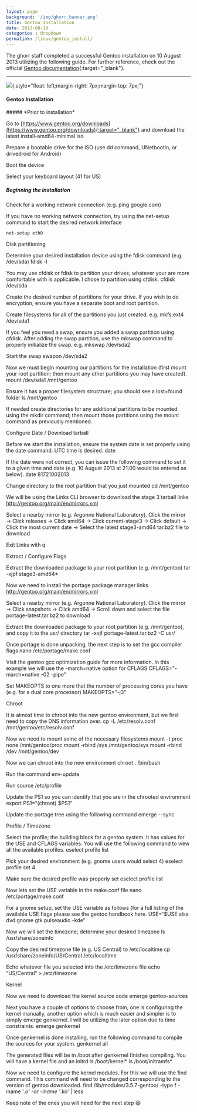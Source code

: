 ```yaml
---
layout: page
background: '/img/ghorr_banner.png'
title: Gentoo Installation
date: 2013-08-10
categories : dropdown
permalink: /linux/gentoo_install/
---
```


The ghorr staff completed a successful Gentoo installation on 10 August 2013 utilizing the following guide.  For further reference, check out the official [Gentoo documentation](https://wiki.gentoo.org/wiki/Handbook:AMD64/Full/Installation){:target="_blank"}.

____________________________________

![](../../img/linux/gblend-150x150.png){:style="float: left;margin-right: 7px;margin-top: 7px;"}

#### Gentoo Installation

<p></p>
##### *Prior to installation*

Go to [https://www.gentoo.org/downloads](https://www.gentoo.org/downloads){:target="_blank"} and download the latest install-amd64-minimal iso

Prepare a bootable drive for the ISO (use dd command, UNetbootin, or drivedroid for Android)

Boot the device

Select your keyboard layout (41 for US)

##### *Beginning the installation*

Check for a working network connection (e.g. ping google.com)

If you have no working network connection, try using the net-setup command to start the desired network interface

<code>net-setup eth0</code>

Disk partitioning

Determine your desired installation device using the fdisk command (e.g. /dev/sda)
fdisk -l

You may use cfdisk or fdisk to partition your drives; whatever your are more comfortable with is applicable. I chose to partition using cfdisk.
cfdisk /dev/sda

Create the desired number of partitions for your drive. If you wish to do encryption, ensure you have a separate boot and root partition.

Create filesystems for all of the partitions you just created. e.g.
mkfs.ext4 /dev/sda1

If you feel you need a swap, ensure you added a swap partition using cfdisk. After adding the swap partition, use the mkswap command to properly initialize the swap. e.g.
mkswap /dev/sda2

Start the swap
swapon /dev/sda2

Now we must begin mounting our partitions for the installation (first mount your root partition; then mount any other partitions you may have created).
mount /dev/sda1 /mnt/gentoo

Ensure it has a proper filesystem structrure; you should see a lost+found folder
ls /mnt/gentoo

If needed create directories for any additional partitions to be mounted using the mkdir command; then mount those partitions using the mount command as previously mentioned.

 

Configure Date / Download tarball

Before we start the installation, ensure the system date is set properly using the date command. UTC time is desired.
date

If the date were not correct, you can issue the following command to set it to a given time and date (e.g. 10 August 2013 at 21:00 would be entered as below).
date 81721002013

Change directory to the root partition that you just mounted
cd /mnt/gentoo

We will be using the Links CLI browser to download the stage 3 tarball
links http://gentoo.org/main/en/mirrors.xml

Select a nearby mirror (e.g. Argonne National Laboratory). Click the mirror → Click releases → Click amd64 → Click current-stage3 → Click default → Click the most current date → Select the latest stage3-amd64 tar.bz2 file to download

Exit Links with q

 

Extract / Configure Flags

Extract the downloaded package to your root partition (e.g. /mnt/gentoo)
tar -xjpf stage3-amd64*

Now we need to install the portage package manager
links http://gentoo.org/main/en/mirrors.xml

Select a nearby mirror (e.g. Argonne National Laboratory). Click the mirror → Click snapshots → Click amd64 → Scroll down and select the file portage-latest.tar.bz2 to download

Extract the downloaded package to your root partition (e.g. /mnt/gentoo), and copy it to the usr/ directory
tar -xvjf portage-latest.tar.bz2 -C usr/

Once portage is done unpacking, the next step is to set the gcc compiler flags
nano /etc/portage/make.conf

Visit the gentoo gcc optimization guide for more information. In this example we will use the -march=native option for CFLAGS
CFLAGS="-march=native -02 -pipe"

Set MAKEOPTS to one more that the number of processing cores you have (e.g. for a dual core processor)
MAKEOPTS="-j3"

 

Chroot

It is almost time to chroot into the new gentoo environment, but we first need to copy the DNS information over.
cp -L /etc/resolv.conf /mnt/gentoo/etc/resolv.conf

Now we need to mount some of the necessary filesystems
mount -t proc none /mnt/gentoo/proc
mount -rbind /sys /mnt/gentoo/sys
mount -rbind /dev /mnt/gentoo/dev

Now we can chroot into the new environment
chroot . /bin/bash

Run the command env-update

Run source /etc/profile

Update the PS1 so you can identify that you are in the chrooted environment
export PS1=“(chroot) $PS1”

Update the portage tree using the following command
emerge --sync

 

Profile / Timezone

Select the profile; the building block for a gentoo system. It has values for the USE and CFLAGS variables. You will use the following command to view all the available profiles.
eselect profile list

Pick your desired environment (e.g. gnome users would select 4)
eselect profile set 4

Make sure the desired profile was properly set
eselect profile list

Now lets set the USE variable in the make.conf file
nano /etc/portage/make.conf

For a gnome setup, set the USE variable as follows (for a full listing of the available USE flags please see the gentoo handbook here.
USE=“$USE alsa dvd gnome gtk pulseaudio -kde”

Now we will set the timezone; determine your desired timezone
ls /usr/share/zoneinfo

Copy the desired timezone file (e.g. US Central) to /etc/localtime
cp /usr/share/zoneinfo/US/Central /etc/localtime

Echo whatever file you selected into the /etc/timezone file
echo “US/Central” > /etc/timezone


Kernel

Now we need to download the kernel source code
emerge gentoo-sources

Next you have a couple of options to choose from, one is configuring the kernel manually, another option which is much easier and simpler is to simply emerge genkernel. I will be utilizing the later option due to time constraints.
emerge genkernel

Once genkernel is done installing, run the following command to compile the sources for your system.
genkernel all

The generated files will be in /boot after genkernel finishes compiling. You will have a kernel file and an initrd
ls /boot/kernel*
ls /boot/initramfs*

Now we need to configure the kernel modules. For this we will use the find command.  This command will need to be changed corresponding to the version of gentoo downloaded.
find /lib/modules/3.5.7-gentoo/ -type f -iname '*.o' -or -iname '*.ko' | less

Keep note of the ones you will need for the next step :smiley:
